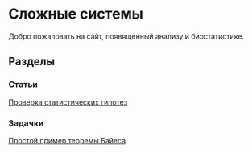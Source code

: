 

# Сложные системы

Добро пожаловать на сайт, появященный анализу и биостатистике.

## Разделы

### Статьи

[Проверка статистических гипотез](/docs/pages/stat_testing/stat_testing.md)

### Задачки

[Простой пример теоремы Байеса](/docs/tasks/simple_bayes/task.md)


